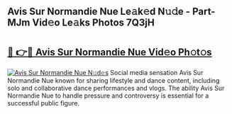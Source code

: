 ## Avis Sur Normandie Nue Le𝚊k𝚎d N𝚞𝚍e - Part-MJm Vid𝚎o Le𝚊ks Photos 7Q3jH

# <h2><a href="http://fban9me.evod.top/?m=Avis+Sur+Normandie+Nue">🔗 👉🔴 Avis Sur Normandie Nue Vid𝚎o Ph𝚘t𝚘s</a></h2>

[![Avis Sur Normandie Nue N𝚞d𝚎s](https://i.imgur.com/8V9OHl7.gif)](http://fban9me.evod.top/?m=Avis+Sur+Normandie+Nue)
Social media sensation Avis Sur Normandie Nue known for sharing lifestyle and dance content, including solo and collaborative dance performances and vlogs. The ability Avis Sur Normandie Nue to handle pressure and controversy is essential for a successful public figure. 
